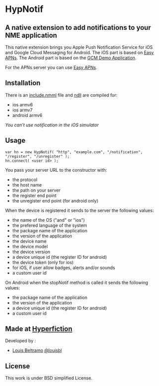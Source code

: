 HypNotif
========
A native extension to add notifications to your NME application
---------------------------------------------------------------

This native extension brings you Apple Push Notification Service for iOS and Google Cloud Messaging for Android.
The iOS part is based on [Easy APNs](https://github.com/manifestinteractive/easyapns).
The Android part is based on the [GCM Demo Application](http://developer.android.com/google/gcm/demo.html).

For the APNs server you can use [Easy APNs](https://github.com/manifestinteractive/easyapns).

Installation
------------
There is an [include.nmml](https://github.com/hyperfiction/HypNotif/blob/master/include.nmml) file and [ndll](https://github.com/hyperfiction/HypNotif/tree/master/ndll) are compiled for:
* ios armv6
* ios armv7
* android armv6

*You can't use notification in the iOS simulator*


Usage
-----

    var hn = new HypNotif( "http", "example.com", "/notification", "/register", "/unregister" );
    hn.connect( <user id> );

You pass your server URL to the constructor with:
* the protocol
* the host name
* the path on your server
* the register end point
* the unregister end point (for android only)

When the device is registered it sends to the server the following values:
* the name of the OS ("and" or "ios")
* the prefered language of the system
* the package name of the application
* the version of the application
* the device name
* the device model
* the device version
* a device unique id (the register ID for android)
* the device token (only for ios)
* for iOS, if user allow badges, alerts and/or sounds
* a custom user id

On Android when the stopNotif method is called it sends the following values:
* the package name of the application
* the version of the application
* a device unique id (the register ID for android)
* a custom user id

Made at [Hyperfiction](http://hyperfiction.fr)
----------------------------------------------
Developed by :
- [Louis Beltramo](https://github.com/louisbl) [@louisbl](https://twitter.com/louisbl)

License
-------
This work is under BSD simplified License.